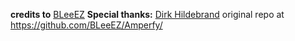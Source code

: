  **credits to** [BLeeEZ](https://github.com/BLeeEZ/Amperfy/)
**Special thanks:** [Dirk Hildebrand](https://apps.apple.com/us/developer/dirk-hildebrand/id654444924)
original repo at https://github.com/BLeeEZ/Amperfy/
